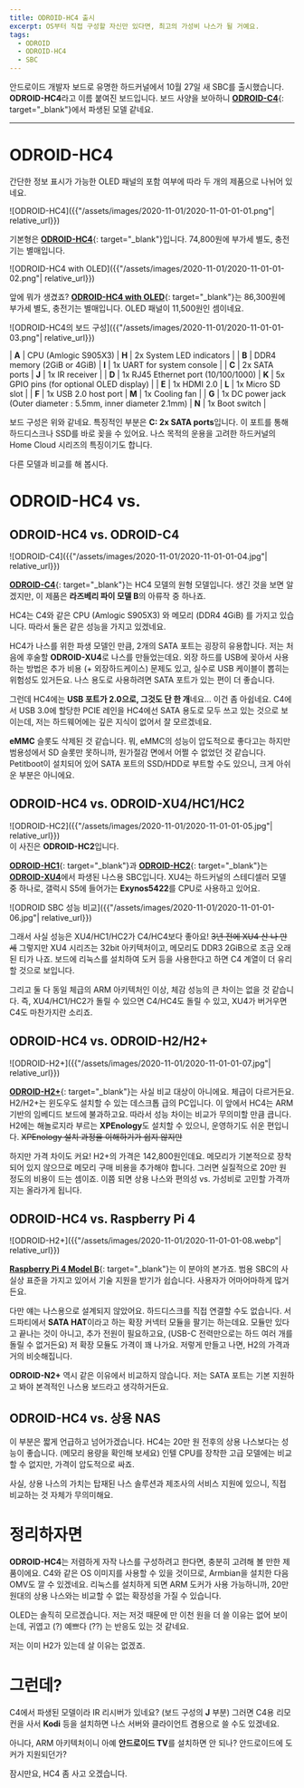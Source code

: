 ```yaml
---
title: ODROID-HC4 출시
excerpt: OS부터 직접 구성할 자신만 있다면, 최고의 가성비 나스가 될 거예요.
tags:
  - ODROID
  - ODROID-HC4
  - SBC
---
```


안드로이드 개발자 보드로 유명한 하드커널에서 10월 27일 새 SBC를 출시했습니다. **ODROID-HC4**라고 이름 붙여진 보드입니다. 보드 사양을 보아하니 [**ODROID-C4**](https://www.hardkernel.com/ko/shop/odroid-c4/){: target="_blank"}에서 파생된 모델 같네요.

---

# ODROID-HC4

간단한 정보 표시가 가능한 OLED 패널의 포함 여부에 따라 두 개의 제품으로 나뉘어 있네요.

![ODROID-HC4]({{"/assets/images/2020-11-01/2020-11-01-01-01.png"| relative_url}})

기본형은 [**ODROID-HC4**](https://www.hardkernel.com/ko/shop/odroid-hc4/){: target="_blank"}입니다. 74,800원에 부가세 별도, 충전기는 별매입니다.

![ODROID-HC4 with OLED]({{"/assets/images/2020-11-01/2020-11-01-01-02.png"| relative_url}})

앞에 뭐가 생겼죠? [**ODROID-HC4 with OLED**](https://www.hardkernel.com/ko/shop/odroid-hc4-oled/){: target="_blank"}는 86,300원에 부가세 별도, 충전기는 별매입니다. OLED 패널이 11,500원인 셈이네요.

![ODROID-HC4의 보드 구성]({{"/assets/images/2020-11-01/2020-11-01-01-03.png"| relative_url}})

| **A** | CPU (Amlogic S905X3) | **H** | 2x System LED indicators |
| **B** | DDR4 memory (2GiB or 4GiB) | **I** | 1x UART for system console |
| **C** | 2x SATA ports | **J** | 1x IR receiver |
| **D** | 1x RJ45 Ethernet port (10/100/1000) | **K** | 5x GPIO pins (for optional OLED display) |
| **E** | 1x HDMI 2.0 | **L** | 1x Micro SD slot |
| **F** | 1x USB 2.0 host port | **M** | 1x Cooling fan |
| **G** | 1x DC power jack (Outer diameter : 5.5mm, inner diameter 2.1mm) | **N** | 1x Boot switch |

보드 구성은 위와 같네요. 특징적인 부분은 **C: 2x SATA ports**입니다. 이 포트를 통해 하드디스크나 SSD를 바로 꽂을 수 있어요. 나스 목적의 운용을 고려한 하드커널의 Home Cloud 시리즈의 특징이기도 합니다.

다른 모델과 비교를 해 봅시다.

# ODROID-HC4 vs.

## ODROID-HC4 vs. ODROID-C4

![ODROID-C4]({{"/assets/images/2020-11-01/2020-11-01-01-04.jpg"| relative_url}})

[**ODROID-C4**](https://www.hardkernel.com/ko/shop/odroid-c4/){: target="_blank"}는 HC4 모델의 원형 모델입니다. 생긴 것을 보면 알겠지만, 이 제품은 **라즈베리 파이 모델 B**의 아류작 중 하나죠.

HC4는 C4와 같은 CPU (Amlogic S905X3) 와 메모리 (DDR4 4GiB) 를 가지고 있습니다. 따라서 둘은 같은 성능을 가지고 있겠네요.

HC4가 나스를 위한 파생 모델인 만큼, 2개의 SATA 포트는 굉장히 유용합니다. 저는 처음에 후술할 **ODROID-XU4**로 나스를 만들었는데요. 외장 하드를 USB에 꽂아서 사용하는 방법은 추가 비용 (+ 외장하드케이스) 문제도 있고, 실수로 USB 케이블이 뽑히는 위험성도 있거든요. 나스 용도로 사용하려면 SATA 포트가 있는 편이 더 좋습니다.

그런데 HC4에는 **USB 포트가 2.0으로, 그것도 단 한 개**네요... 이건 좀 아쉽네요. C4에서 USB 3.0에 할당한 PCIE 레인을 HC4에선 SATA 용도로 모두 쓰고 있는 것으로 보이는데, 저는 하드웨어에는 깊은 지식이 없어서 잘 모르겠네요.

**eMMC** 슬롯도 삭제된 것 같습니다. 뭐, eMMC의 성능이 압도적으로 좋다고는 하지만 범용성에서 SD 슬롯만 못하니까, 원가절감 면에서 어쩔 수 없었던 것 같습니다. Petitboot이 설치되어 있어 SATA 포트의 SSD/HDD로 부트할 수도 있으니, 크게 아쉬운 부분은 아니에요.

## ODROID-HC4 vs. ODROID-XU4/HC1/HC2

![ODROID-HC2]({{"/assets/images/2020-11-01/2020-11-01-01-05.jpg"| relative_url}})  
이 사진은 **ODROID-HC2**입니다.

[**ODROID-HC1**](https://www.hardkernel.com/ko/shop/odroid-hc1-home-cloud-one/){: target="_blank"}과 [**ODROID-HC2**](https://www.hardkernel.com/ko/shop/odroid-hc2-home-cloud-two/){: target="_blank"}는 [**ODROID-XU4**](https://www.hardkernel.com/ko/shop/odroid-xu4-special-price/)에서 파생된 나스용 SBC입니다. XU4는 하드커널의 스테디셀러 모델 중 하나로, 갤럭시 S5에 들어가는 **Exynos5422**를 CPU로 사용하고 있어요.

![ODROID SBC 성능 비교]({{"/assets/images/2020-11-01/2020-11-01-01-06.jpg"| relative_url}})

그래서 사실 성능은 XU4/HC1/HC2가 C4/HC4보다 좋아요! ~~3년 전에 XU4 산 나 만세~~ 그렇지만 XU4 시리즈는 32bit 아키텍처이고, 메모리도 DDR3 2GiB으로 조금 오래된 티가 나죠. 보드에 리눅스를 설치하여 도커 등을 사용한다고 하면 C4 계열이 더 유리할 것으로 보입니다.

그리고 둘 다 동일 체급의 ARM 아키텍처인 이상, 체감 성능의 큰 차이는 없을 것 같습니다. 즉, XU4/HC1/HC2가 돌릴 수 있으면 C4/HC4도 돌릴 수 있고, XU4가 버거우면 C4도 마찬가지란 소리죠.

## ODROID-HC4 vs. ODROID-H2/H2+

![ODROID-H2+]({{"/assets/images/2020-11-01/2020-11-01-01-07.jpg"| relative_url}})

[**ODROID-H2+**](https://www.hardkernel.com/ko/shop/odroid-h2plus/){: target="_blank"}는 사실 비교 대상이 아니에요. 체급이 다르거든요. H2/H2+는 윈도우도 설치할 수 있는 데스크톱 급의 PC입니다. 이 앞에서 HC4는 ARM 기반의 임베디드 보드에 불과하고요. 따라서 성능 차이는 비교가 무의미할 만큼 큽니다. H2에는 해놀로지라 부르는 **XPEnology**도 설치할 수 있으니, 운영하기도 쉬운 편입니다. ~~XPEnology 설치 과정을 이해하기가 쉽지 않지만~~

하지만 가격 차이도 커요! H2+의 가격은 142,800원인데요. 메모리가 기본적으로 장착되어 있지 않으므로 메모리 구매 비용을 추가해야 합니다. 그러면 실질적으로 20만 원 정도의 비용이 드는 셈이죠. 이쯤 되면 상용 나스와 편의성 vs. 가성비로 고민할 가격까지는 올라가게 됩니다.

## ODROID-HC4 vs. Raspberry Pi 4

![ODROID-H2+]({{"/assets/images/2020-11-01/2020-11-01-01-08.webp"| relative_url}})

[**Raspberry Pi 4 Model B**](https://www.raspberrypi.org/products/raspberry-pi-4-model-b/){: target="_blank"}는 이 분야의 본가죠. 범용 SBC의 사실상 표준을 가지고 있어서 기술 지원을 받기가 쉽습니다. 사용자가 어마어마하게 많거든요.

다만 얘는 나스용으로 설계되지 않았어요. 하드디스크를 직접 연결할 수도 없습니다. 서드파티에서 **SATA HAT**이라고 하는 확장 커넥터 모듈을 팔기는 하는데요. 모듈만 있다고 끝나는 것이 아니고, 추가 전원이 필요하고요, (USB-C 전력만으로는 하드 여러 개를 돌릴 수 없거든요) 저 확장 모듈도 가격이 꽤 나가요. 저렇게 만들고 나면, H2의 가격과 거의 비슷해집니다.

**ODROID-N2+** 역시 같은 이유에서 비교하지 않습니다. 저는 SATA 포트는 기본 지원하고 봐야 본격적인 나스용 보드라고 생각하거든요.

## ODROID-HC4 vs. 상용 NAS

이 부분은 짧게 언급하고 넘어가겠습니다. HC4는 20만 원 전후의 상용 나스보다는 성능이 좋습니다. (메모리 용량을 확인해 보세요) 인텔 CPU를 장착한 고급 모델에는 비교할 수 없지만, 가격이 압도적으로 싸죠.

사실, 상용 나스의 가치는 탑재된 나스 솔루션과 제조사의 서비스 지원에 있으니, 직접 비교하는 것 자체가 무의미해요.

# 정리하자면

**ODROID-HC4**는 저렴하게 자작 나스를 구성하려고 한다면, 충분히 고려해 볼 만한 제품이에요. C4와 같은 OS 이미지를 사용할 수 있을 것이므로, Armbian을 설치한 다음 OMV도 깔 수 있겠네요. 리눅스를 설치하게 되면 ARM 도커가 사용 가능하니까, 20만 원대의 상용 나스와는 비교할 수 없는 확장성을 가질 수 있습니다.

OLED는 솔직히 모르겠습니다. 저는 저것 때문에 만 이천 원을 더 쓸 이유는 없어 보이는데, 귀엽고 (?) 예쁘다 (??) 는 반응도 있는 것 같네요.

저는 이미 H2가 있는데 살 이유는 없겠죠.

# 그런데?

C4에서 파생된 모델이라 IR 리시버가 있네요? (보드 구성의 **J** 부분) 그러면 C4용 리모컨을 사서 **Kodi** 등을 설치하면 나스 서버와 클라이언트 겸용으로 쓸 수도 있겠네요.

아니다, ARM 아키텍처이니 아예 **안드로이드 TV**를 설치하면 안 되나? 안드로이드에 도커가 지원되던가?

잠시만요, HC4 좀 사고 오겠습니다.
